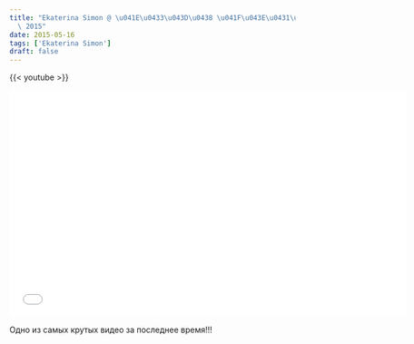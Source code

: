 ```yaml
---
title: "Ekaterina Simon @ \u041E\u0433\u043D\u0438 \u041F\u043E\u0431\u0435\u0434\u044B\
  \ 2015"
date: 2015-05-16
tags: ['Ekaterina Simon']
draft: false
---
```

{{< youtube  >}}

<iframe src="//vk.com/video_ext.php?oid=-24008653&amp;id=171201027&amp;hash=1a4f4d3274f2b140&amp;hd=2" width="700" height="400" frameborder="0"></iframe>

Одно из самых крутых видео за последнее время!!!
